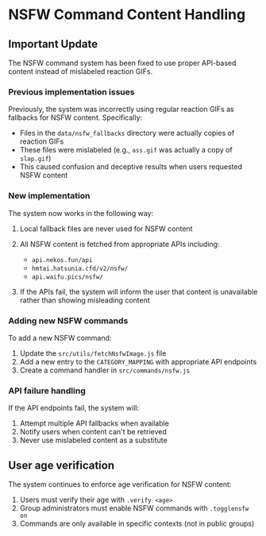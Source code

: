 # NSFW Command Content Handling

## Important Update

The NSFW command system has been fixed to use proper API-based content instead of mislabeled reaction GIFs.

### Previous implementation issues

Previously, the system was incorrectly using regular reaction GIFs as fallbacks for NSFW content. Specifically:

- Files in the `data/nsfw_fallbacks` directory were actually copies of reaction GIFs
- These files were mislabeled (e.g., `ass.gif` was actually a copy of `slap.gif`)
- This caused confusion and deceptive results when users requested NSFW content

### New implementation

The system now works in the following way:

1. Local fallback files are never used for NSFW content
2. All NSFW content is fetched from appropriate APIs including:
   - `api.nekos.fun/api`
   - `hmtai.hatsunia.cfd/v2/nsfw/`
   - `api.waifu.pics/nsfw/`

3. If the APIs fail, the system will inform the user that content is unavailable rather than showing misleading content

### Adding new NSFW commands

To add a new NSFW command:

1. Update the `src/utils/fetchNsfwImage.js` file
2. Add a new entry to the `CATEGORY_MAPPING` with appropriate API endpoints
3. Create a command handler in `src/commands/nsfw.js`

### API failure handling

If the API endpoints fail, the system will:

1. Attempt multiple API fallbacks when available
2. Notify users when content can't be retrieved
3. Never use mislabeled content as a substitute

## User age verification

The system continues to enforce age verification for NSFW content:

1. Users must verify their age with `.verify <age>`
2. Group administrators must enable NSFW commands with `.togglensfw on`
3. Commands are only available in specific contexts (not in public groups)